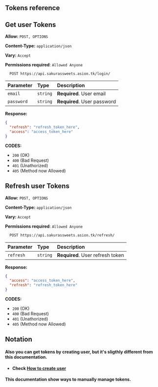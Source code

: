 ## Tokens reference

## Get user Tokens

**Allow:** `POST, OPTIONS`

**Content-Type:** `application/json`

**Vary:** `Accept`

**Permissions required**: `Allowed Anyone`

```
  POST https://api.sakurassweets.asion.tk/login/
```

| Parameter  | Type     | Description                 |
| :--------- | :------- | :-------------------------- |
| `email`    | `string` | **Required**. User email    |
| `password` | `string` | **Required**. User password |

**Response:**

```json
{
  "refresh": "refresh_token_here",
  "access": "access_token_here"
}
```

**CODES:**

- `200` (OK)
- `400` (Bad Request)
- `401` (Unathorized)
- `405` (Method now Allowed)

## Refresh user Tokens

**Allow:** `POST, OPTIONS`

**Content-Type:** `application/json`

**Vary:** `Accept`

**Permissions required**: `Allowed Anyone`

```
  POST https://api.sakurassweets.asion.tk/refresh/
```

| Parameter | Type     | Description                      |
| :-------- | :------- | :------------------------------- |
| `refresh` | `string` | **Required**. User refresh token |

**Response:**

```json
{
  "access": "access_token_here",
  "refresh": "refresh_token_here"
}
```

**CODES:**

- `200` (OK)
- `400` (Bad Request)
- `401` (Unathorized)
- `405` (Method now Allowed)

## Notation

#### Also you can get tokens by creating user, but it's sligthly different from this documentation.

- #### Check [How to create user](https://github.com/sakurassweets/sakurassweets-backend/docs/apps/user/create_user/README.md)

#### This documentation show ways to manually manage tokens.
